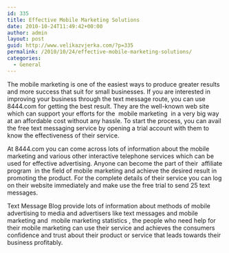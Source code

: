 ```yaml
---
id: 335
title: Effective Mobile Marketing Solutions
date: 2010-10-24T11:49:42+00:00
author: admin
layout: post
guid: http://www.velikazvjerka.com/?p=335
permalink: /2010/10/24/effective-mobile-marketing-solutions/
categories:
  - General
---
```

The mobile marketing is one of the easiest ways to produce greater results and more success that suit for small businesses. If you are interested in improving your business through the text message route, you can use 8444.com for getting the best result. They are the well-known web site which can support your efforts for the &nbsp;mobile marketing&nbsp; in a very big way at an affordable cost without any hassle. To start the process, you can avail the free text messaging service by opening a trial account with them to know the effectiveness of their service.

At 8444.com you can come across lots of information about the mobile marketing and various other interactive telephone services which can be used for effective advertising. Anyone can become the part of their &nbsp;affiliate program&nbsp; in the field of mobile marketing and achieve the desired result in promoting the product. For the complete details of their service you can log on their website immediately and make use the free trial to send 25 text messages.

Text Message Blog provide lots of information about methods of mobile advertising to media and advertisers like text messages and mobile marketing and &nbsp;mobile marketing statistics&nbsp;, the people who need help for their mobile marketing can use their service and achieves the consumers confidence and trust about their product or service that leads towards their business profitably.